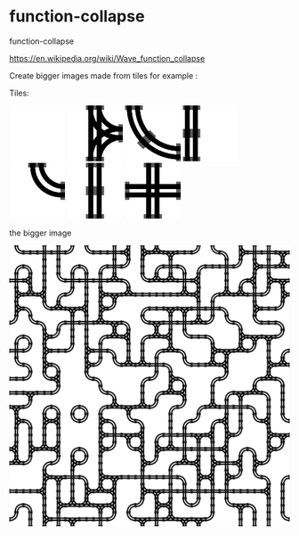 # function-collapse
function-collapse

https://en.wikipedia.org/wiki/Wave_function_collapse

Create bigger images made from tiles for example :

Tiles:

![alt text](https://github.com/Saher-Amasha/function-collapse/blob/main/tiles/rail/tile0.png?raw=true)
![alt text](https://github.com/Saher-Amasha/function-collapse/blob/main/tiles/rail/tile1.png?raw=true)
![alt text](https://github.com/Saher-Amasha/function-collapse/blob/main/tiles/rail/tile2.png?raw=true)
![alt text](https://github.com/Saher-Amasha/function-collapse/blob/main/tiles/rail/tile3.png?raw=true)
![alt text](https://github.com/Saher-Amasha/function-collapse/blob/main/tiles/rail/tile4.png?raw=true)
![alt text](https://github.com/Saher-Amasha/function-collapse/blob/main/tiles/rail/tile5.png?raw=true)
![alt text](https://github.com/Saher-Amasha/function-collapse/blob/main/tiles/rail/tile6.png?raw=true)


the bigger image 

![alt text](https://github.com/Saher-Amasha/function-collapse/blob/main/current_grid_image.jpg?raw=true)


